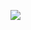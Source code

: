 ![](https://64.media.tumblr.com/ef70a9d5fe9e493e2a44ea4cd114252f/tumblr_ot247thB4r1wog500o1_500.gif)


<!-- ![stats](https://github-readme-stats.vercel.app/api?username=dwisiswant0&show_icons=true&hide_title=true&count_private=true&theme=radical)

---

I am 21 yo, and I open-source almost everything I can, mostly for security and bug bounty stuff to pwn & automate all the things, and I try to reply to everyone needing help using these projects. Obviously, this takes time. You can use this service for free. See what I maintain at pinned repository on my GitHub profile.

However, if you've made some money using my tools or just want to encourage me to continue creating stuff, please consider giving back or [![support](https://img.shields.io/badge/$-support-ff69b4.svg?style=flat)](https://www.buymeacoffee.com/dw1) my efforts and help it grow by buying me coffee - but only if you're definitely able to! 😊🎉

<a href="https://www.buymeacoffee.com/dw1" target="_blank"><img src="https://www.buymeacoffee.com/assets/img/custom_images/orange_img.png" alt="Buy Me A Coffee" style="height: 41px !important;width: 174px !important;box-shadow: 0px 3px 2px 0px rgba(190, 190, 190, 0.5) !important;-webkit-box-shadow: 0px 3px 2px 0px rgba(190, 190, 190, 0.5) !important;" ></a>

---

![most-langs](https://github-readme-stats.vercel.app/api/top-langs/?username=dwisiswant0&hide=javascript,html&theme=radical&layout=compact) -->

<!--
**dwisiswant0/dwisiswant0** is a ✨ _special_ ✨ repository because its `README.md` (this file) appears on your GitHub profile.

Here are some ideas to get you started:

- 🔭 I’m currently working on ...
- 🌱 I’m currently learning ...
- 👯 I’m looking to collaborate on ...
- 🤔 I’m looking for help with ...
- 💬 Ask me about ...
- 📫 How to reach me: ...
- 😄 Pronouns: ...
- ⚡ Fun fact: ...
-->
